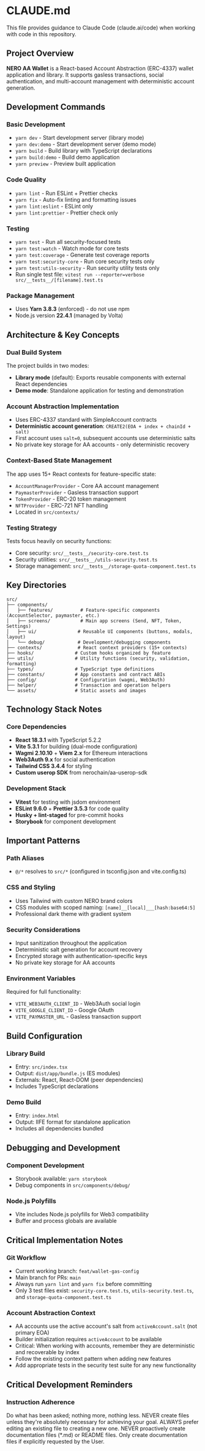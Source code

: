 # CLAUDE.md

This file provides guidance to Claude Code (claude.ai/code) when working with code in this repository.

## Project Overview

**NERO AA Wallet** is a React-based Account Abstraction (ERC-4337) wallet application and library. It supports gasless transactions, social authentication, and multi-account management with deterministic account generation.

## Development Commands

### Basic Development

- `yarn dev` - Start development server (library mode)
- `yarn dev:demo` - Start development server (demo mode)
- `yarn build` - Build library with TypeScript declarations
- `yarn build:demo` - Build demo application
- `yarn preview` - Preview built application

### Code Quality

- `yarn lint` - Run ESLint + Prettier checks
- `yarn fix` - Auto-fix linting and formatting issues
- `yarn lint:eslint` - ESLint only
- `yarn lint:prettier` - Prettier check only

### Testing

- `yarn test` - Run all security-focused tests
- `yarn test:watch` - Watch mode for core tests
- `yarn test:coverage` - Generate test coverage reports
- `yarn test:security-core` - Run core security tests only
- `yarn test:utils-security` - Run security utility tests only
- Run single test file: `vitest run --reporter=verbose src/__tests__/[filename].test.ts`

### Package Management

- Uses **Yarn 3.8.3** (enforced) - do not use npm
- Node.js version **22.4.1** (managed by Volta)

## Architecture & Key Concepts

### Dual Build System

The project builds in two modes:

- **Library mode** (default): Exports reusable components with external React dependencies
- **Demo mode**: Standalone application for testing and demonstration

### Account Abstraction Implementation

- Uses ERC-4337 standard with SimpleAccount contracts
- **Deterministic account generation**: `CREATE2(EOA + index + chainId + salt)`
- First account uses `salt=0`, subsequent accounts use deterministic salts
- No private key storage for AA accounts - only deterministic recovery

### Context-Based State Management

The app uses 15+ React contexts for feature-specific state:

- `AccountManagerProvider` - Core AA account management
- `PaymasterProvider` - Gasless transaction support
- `TokenProvider` - ERC-20 token management
- `NFTProvider` - ERC-721 NFT handling
- Located in `src/contexts/`

### Testing Strategy

Tests focus heavily on security functions:

- Core security: `src/__tests__/security-core.test.ts`
- Security utilities: `src/__tests__/utils-security.test.ts`
- Storage management: `src/__tests__/storage-quota-component.test.ts`

## Key Directories

```
src/
├── components/
│   ├── features/          # Feature-specific components (AccountSelector, paymaster, etc.)
│   ├── screens/           # Main app screens (Send, NFT, Token, Settings)
│   ├── ui/               # Reusable UI components (buttons, modals, layout)
│   └── debug/            # Development/debugging components
├── contexts/             # React context providers (15+ contexts)
├── hooks/               # Custom hooks organized by feature
├── utils/               # Utility functions (security, validation, formatting)
├── types/               # TypeScript type definitions
├── constants/           # App constants and contract ABIs
├── config/              # Configuration (wagmi, Web3Auth)
├── helper/              # Transaction and operation helpers
└── assets/              # Static assets and images
```

## Technology Stack Notes

### Core Dependencies

- **React 18.3.1** with TypeScript 5.2.2
- **Vite 5.3.1** for building (dual-mode configuration)
- **Wagmi 2.10.10** + **Viem 2.x** for Ethereum interactions
- **Web3Auth 9.x** for social authentication
- **Tailwind CSS 3.4.4** for styling
- **Custom userop SDK** from nerochain/aa-userop-sdk

### Development Stack

- **Vitest** for testing with jsdom environment
- **ESLint 9.6.0** + **Prettier 3.5.3** for code quality
- **Husky + lint-staged** for pre-commit hooks
- **Storybook** for component development

## Important Patterns

### Path Aliases

- `@/*` resolves to `src/*` (configured in tsconfig.json and vite.config.ts)

### CSS and Styling

- Uses Tailwind with custom NERO brand colors
- CSS modules with scoped naming: `[name]__[local]___[hash:base64:5]`
- Professional dark theme with gradient system

### Security Considerations

- Input sanitization throughout the application
- Deterministic salt generation for account recovery
- Encrypted storage with authentication-specific keys
- No private key storage for AA accounts

### Environment Variables

Required for full functionality:

- `VITE_WEB3AUTH_CLIENT_ID` - Web3Auth social login
- `VITE_GOOGLE_CLIENT_ID` - Google OAuth
- `VITE_PAYMASTER_URL` - Gasless transaction support

## Build Configuration

### Library Build

- Entry: `src/index.tsx`
- Output: `dist/app/bundle.js` (ES modules)
- Externals: React, React-DOM (peer dependencies)
- Includes TypeScript declarations

### Demo Build

- Entry: `index.html`
- Output: IIFE format for standalone application
- Includes all dependencies bundled

## Debugging and Development

### Component Development

- Storybook available: `yarn storybook`
- Debug components in `src/components/debug/`

### Node.js Polyfills

- Vite includes Node.js polyfills for Web3 compatibility
- Buffer and process globals are available

## Critical Implementation Notes

### Git Workflow

- Current working branch: `feat/wallet-gas-config`
- Main branch for PRs: `main`
- Always run `yarn lint` and `yarn fix` before committing
- Only 3 test files exist: `security-core.test.ts`, `utils-security.test.ts`, and `storage-quota-component.test.ts`

### Account Abstraction Context

- AA accounts use the active account's salt from `activeAccount.salt` (not primary EOA)
- Builder initialization requires `activeAccount` to be available
- Critical: When working with accounts, remember they are deterministic and recoverable by index
- Follow the existing context pattern when adding new features
- Add appropriate tests in the security test suite for any new functionality

## Critical Development Reminders

### Instruction Adherence

Do what has been asked; nothing more, nothing less.
NEVER create files unless they're absolutely necessary for achieving your goal.
ALWAYS prefer editing an existing file to creating a new one.
NEVER proactively create documentation files (\*.md) or README files. Only create documentation files if explicitly requested by the User.
